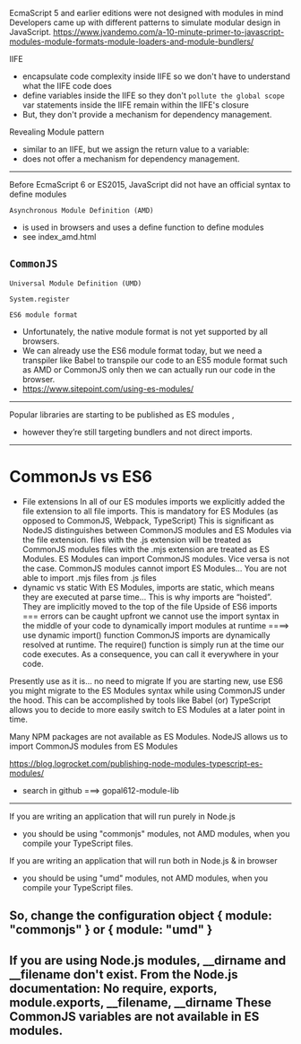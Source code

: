 EcmaScript 5 and earlier editions were not designed with modules in mind
Developers came up with different patterns to simulate modular design in JavaScript.
https://www.jvandemo.com/a-10-minute-primer-to-javascript-modules-module-formats-module-loaders-and-module-bundlers/


IIFE
- encapsulate code complexity inside IIFE so we don't have to understand what the IIFE code does
- define variables inside the IIFE so they don't `pollute the global scope` 
    var statements inside the IIFE remain within the IIFE's closure
- But, they don't provide a mechanism for dependency management.


Revealing Module pattern
- similar to an IIFE, but we assign the return value to a variable:
- does not offer a mechanism for dependency management.
-------------------------------------------------------------------------------------------------------

Before EcmaScript 6 or ES2015, JavaScript did not have an official syntax to define modules


`Asynchronous Module Definition (AMD)`
- is used in browsers and uses a define function to define modules
- see index_amd.html

`CommonJS`
- 

`Universal Module Definition (UMD)`


`System.register`


`ES6 module format`
- Unfortunately, the native module format is not yet supported by all browsers.
- We can already use the ES6 module format today, 
    but we need a transpiler like Babel to transpile our code to an ES5 module format such as AMD or CommonJS 
    only then we can actually run our code in the browser.
- https://www.sitepoint.com/using-es-modules/
--------------------------------------------------------------------------------------------------------


Popular libraries are starting to be published as ES modules <NOW>, 
- however they’re still targeting bundlers and not direct imports.

<!-- This humble little import triggers a waterfall of 640 requests -->
<!-- we probably shouldn’t do this since it loads every part of the library each as a single request -->
<!-- This means that loading one library will take hundreds of requests to do it. -->
<script type="module">
    import _ from 'https://unpkg.com/lodash-es'
</script>

<!-- just import the one function we need -->
<script type="module">
  import cloneDeep from 'https://unpkg.com/lodash-es/cloneDeep'
</script>
------------------------------------------------------------------------------------------

# CommonJs vs ES6
- File extensions
    In all of our ES modules imports we explicitly added the file extension to all file imports. 
    This is mandatory for ES Modules (as opposed to CommonJS, Webpack, TypeScript)
    This is significant as 
        NodeJS distinguishes between CommonJS modules and ES Modules via the file extension. 
        files with the .js extension will be treated as CommonJS modules
        files with the .mjs extension are treated as ES Modules.
    ES Modules can import CommonJS modules. Vice versa is not the case. 
    CommonJS modules cannot import ES Modules... You are not able to import .mjs files from .js files
- dynamic vs static
    With ES Modules, imports are static, which means they are executed at parse time... 
    This is why imports are “hoisted”. They are implicitly moved to the top of the file
    Upside of ES6 imports === errors can be caught upfront 
    we cannot use the import syntax in the middle of your code
    to dynamically import modules at runtime ====> use dynamic import() function
    CommonJS imports are dynamically resolved at runtime. 
    The require() function is simply run at the time our code executes. 
    As a consequence, you can call it everywhere in your code.

Presently use as it is... no need to migrate
If you are starting new, use ES6
you might migrate to the ES Modules syntax while using CommonJS under the hood. 
    This can be accomplished by tools like Babel (or) TypeScript 
    allows you to decide to more easily switch to ES Modules at a later point in time. 


Many NPM packages are not available as ES Modules.
NodeJS allows us to import CommonJS modules from ES Modules



https://blog.logrocket.com/publishing-node-modules-typescript-es-modules/
- search in github ===> gopal612-module-lib



--------------------------------------------------------------------------------------------------------
If you are writing an application that will run purely in Node.js
- you should be using "commonjs" modules, not AMD modules, when you compile your TypeScript files.

If you are writing an application that will run both in Node.js & in browser
- you should be using "umd" modules, not AMD modules, when you compile your TypeScript files.

So, change the configuration object
    { module: "commonjs" } or { module: "umd" }
-----------------------------------------------------------------------------------------------------

If you are using Node.js modules, __dirname and __filename don't exist.
From the Node.js documentation:
No require, exports, module.exports, __filename, __dirname
These CommonJS variables are not available in ES modules.
--------------------------------------------------------------------------------------------------------